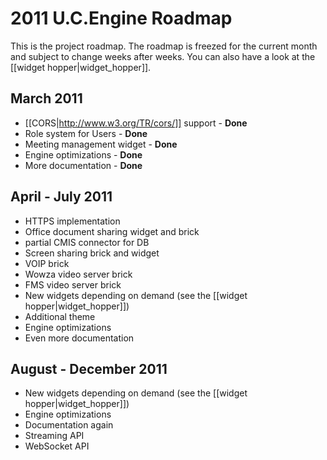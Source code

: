 # 2011 U.C.Engine Roadmap

This is the project roadmap.
The roadmap is freezed for the current month and subject to change weeks after weeks.
You can also have a look at the [[widget hopper|widget_hopper]].

## March 2011

* [[CORS|http://www.w3.org/TR/cors/]] support - **Done**
* Role system for Users - **Done**
* Meeting management widget - **Done**
* Engine optimizations - **Done**
* More documentation - **Done**

## April - July 2011

* HTTPS implementation
* Office document sharing widget and brick
* partial CMIS connector for DB
* Screen sharing brick and widget
* VOIP brick
* Wowza video server brick
* FMS video server brick
* New widgets depending on demand (see the [[widget hopper|widget_hopper]])
* Additional theme
* Engine optimizations
* Even more documentation

## August - December 2011

* New widgets depending on demand (see the [[widget hopper|widget_hopper]])
* Engine optimizations
* Documentation again
* Streaming API
* WebSocket API
